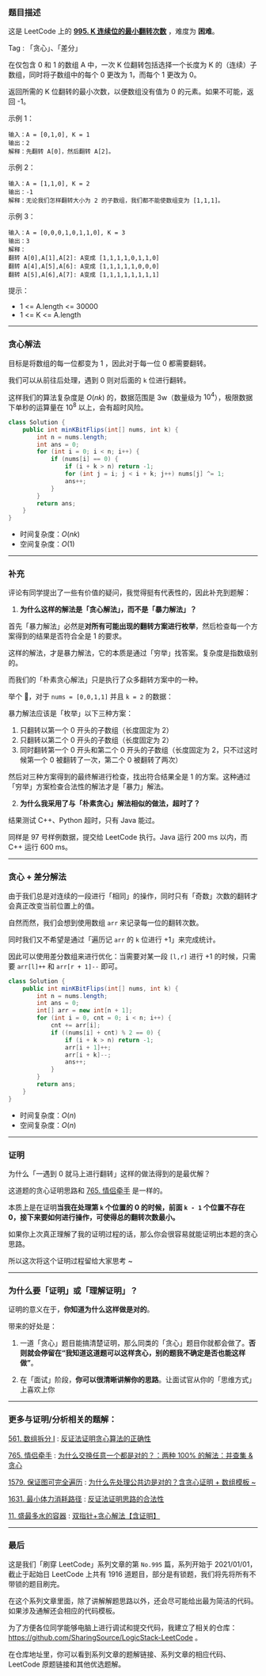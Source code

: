### 题目描述

这是 LeetCode 上的 **[995. K 连续位的最小翻转次数](https://leetcode-cn.com/problems/minimum-number-of-k-consecutive-bit-flips/solution/po-su-tan-xin-jie-fa-yu-tan-xin-chai-fen-4lyy/)** ，难度为 **困难**。

Tag : 「贪心」、「差分」



在仅包含 0 和 1 的数组 A 中，一次 K 位翻转包括选择一个长度为 K 的（连续）子数组，同时将子数组中的每个 0 更改为 1，而每个 1 更改为 0。

返回所需的 K 位翻转的最小次数，以便数组没有值为 0 的元素。如果不可能，返回 -1。


示例 1：
```
输入：A = [0,1,0], K = 1
输出：2
解释：先翻转 A[0]，然后翻转 A[2]。
```
示例 2：
```
输入：A = [1,1,0], K = 2
输出：-1
解释：无论我们怎样翻转大小为 2 的子数组，我们都不能使数组变为 [1,1,1]。
```
示例 3：
```
输入：A = [0,0,0,1,0,1,1,0], K = 3
输出：3
解释：
翻转 A[0],A[1],A[2]: A变成 [1,1,1,1,0,1,1,0]
翻转 A[4],A[5],A[6]: A变成 [1,1,1,1,1,0,0,0]
翻转 A[5],A[6],A[7]: A变成 [1,1,1,1,1,1,1,1]
```

提示：
* 1 <= A.length <= 30000
* 1 <= K <= A.length

---

### 贪心解法

目标是将数组的每一位都变为 1 ，因此对于每一位 0 都需要翻转。

我们可以从前往后处理，遇到 0 则对后面的 `k` 位进行翻转。

这样我们的算法复杂度是 $O(nk)$ 的，数据范围是 3w（数量级为 $10^4$），极限数据下单秒的运算量在 $10^8$ 以上，会有超时风险。

```java []
class Solution {
    public int minKBitFlips(int[] nums, int k) {
        int n = nums.length;
        int ans = 0;
        for (int i = 0; i < n; i++) {
            if (nums[i] == 0) {
                if (i + k > n) return -1;
                for (int j = i; j < i + k; j++) nums[j] ^= 1;
                ans++;
            }
        }
        return ans;
    }
}
```
* 时间复杂度：$O(nk)$
* 空间复杂度：$O(1)$

***

### 补充
评论有同学提出了一些有价值的疑问，我觉得挺有代表性的，因此补充到题解：

1. **为什么这样的解法是「贪心解法」，而不是「暴力解法」？**

首先「暴力解法」必然是**对所有可能出现的翻转方案进行枚举**，然后检查每一个方案得到的结果是否符合全是 1 的要求。

这样的解法，才是暴力解法，它的本质是通过「穷举」找答案。复杂度是指数级别的。

而我们的「朴素贪心解法」只是执行了众多翻转方案中的一种。

举个 🌰，对于 `nums = [0,0,1,1]` 并且 `k = 2` 的数据：

暴力解法应该是「枚举」以下三种方案：

1. 只翻转以第一个 0 开头的子数组（长度固定为 2）
2. 只翻转以第二个 0 开头的子数组（长度固定为 2）
3. 同时翻转第一个 0 开头和第二个 0 开头的子数组（长度固定为 2，只不过这时候第一个 0 被翻转了一次，第二个 0 被翻转了两次）

然后对三种方案得到的最终解进行检查，找出符合结果全是 1 的方案。这种通过「穷举」方案检查合法性的解法才是「暴力」解法。

2. **为什么我采用了与「朴素贪心」解法相似的做法，超时了？**

结果测试 C++、Python 超时，只有 Java 能过。

同样是 97 号样例数据，提交给 LeetCode 执行。Java 运行 200 ms 以内，而 C++ 运行 600 ms。

***

### 贪心 + 差分解法

由于我们总是对连续的一段进行「相同」的操作，同时只有「奇数」次数的翻转才会真正改变当前位置上的值。

自然而然，我们会想到使用数组 `arr` 来记录每一位的翻转次数。

同时我们又不希望是通过「遍历记 `arr` 的 `k` 位进行 +1」来完成统计。

因此可以使用差分数组来进行优化：当需要对某一段 `[l,r]` 进行 +1 的时候，只需要 `arr[l]++` 和 `arr[r + 1]--` 即可。

```java
class Solution {
    public int minKBitFlips(int[] nums, int k) {
        int n = nums.length;
        int ans = 0;
        int[] arr = new int[n + 1];
        for (int i = 0, cnt = 0; i < n; i++) {
            cnt += arr[i];
            if ((nums[i] + cnt) % 2 == 0) {
                if (i + k > n) return -1;
                arr[i + 1]++;
                arr[i + k]--;
                ans++;
            }
        }
        return ans;
    }
}
```
* 时间复杂度：$O(n)$
* 空间复杂度：$O(n)$

***

### 证明

为什么「一遇到 0 就马上进行翻转」这样的做法得到的是最优解？

这道题的贪心证明思路和 [765. 情侣牵手](https://leetcode-cn.com/problems/couples-holding-hands/solution/liang-chong-100-de-jie-fa-bing-cha-ji-ta-26a6/) 是一样的。

本质上是在证明**当我在处理第 `k` 个位置的 0 的时候，前面 `k - 1` 个位置不存在 0，接下来要如何进行操作，可使得总的翻转次数最小。**

如果你上次真正理解了我的证明过程的话，那么你会很容易就能证明出本题的贪心思路。

所以这次将这个证明过程留给大家思考 ~ 

***

### 为什么要「证明」或「理解证明」？

证明的意义在于，**你知道为什么这样做是对的**。

带来的好处是：

1. 一道「贪心」题目能搞清楚证明，那么同类的「贪心」题目你就都会做了。**否则就会停留在“我知道这道题可以这样贪心，别的题我不确定是否也能这样做”**。

2. 在「面试」阶段，**你可以很清晰讲解你的思路**。让面试官从你的「思维方式」上喜欢上你

***

### 更多与证明/分析相关的题解：

[561. 数组拆分 I](https://leetcode-cn.com/problems/array-partition-i/) : [反证法证明贪心算法的正确性](https://leetcode-cn.com/problems/array-partition-i/solution/jue-dui-neng-kan-dong-de-zheng-ming-fan-f7trz/)

[765. 情侣牵手](https://leetcode-cn.com/problems/couples-holding-hands/) : [为什么交换任意一个都是对的？：两种 100% 的解法：并查集 & 贪心](https://leetcode-cn.com/problems/couples-holding-hands/solution/liang-chong-100-de-jie-fa-bing-cha-ji-ta-26a6/)

[1579. 保证图可完全遍历](https://leetcode-cn.com/problems/remove-max-number-of-edges-to-keep-graph-fully-traversable/) : [为什么先处理公共边是对的？含贪心证明 + 数组模板 ~](https://leetcode-cn.com/problems/remove-max-number-of-edges-to-keep-graph-fully-traversable/solution/tan-xin-bing-cha-ji-shu-zu-shi-xian-jian-w7ko/)

[1631. 最小体力消耗路径](https://leetcode-cn.com/problems/path-with-minimum-effort/) : [反证法证明思路的合法性](https://leetcode-cn.com/problems/path-with-minimum-effort/solution/fan-zheng-fa-zheng-ming-si-lu-de-he-fa-x-ohby/)

[11. 盛最多水的容器](https://leetcode-cn.com/problems/container-with-most-water/) : [双指针+贪心解法【含证明】](https://leetcode-cn.com/problems/container-with-most-water/solution/shua-chuan-lc-shuang-zhi-zhen-tan-xin-ji-52gf/)

---

### 最后

这是我们「刷穿 LeetCode」系列文章的第 `No.995` 篇，系列开始于 2021/01/01，截止于起始日 LeetCode 上共有 1916 道题目，部分是有锁题，我们将先将所有不带锁的题目刷完。

在这个系列文章里面，除了讲解解题思路以外，还会尽可能给出最为简洁的代码。如果涉及通解还会相应的代码模板。

为了方便各位同学能够电脑上进行调试和提交代码，我建立了相关的仓库：https://github.com/SharingSource/LogicStack-LeetCode 。

在仓库地址里，你可以看到系列文章的题解链接、系列文章的相应代码、LeetCode 原题链接和其他优选题解。

